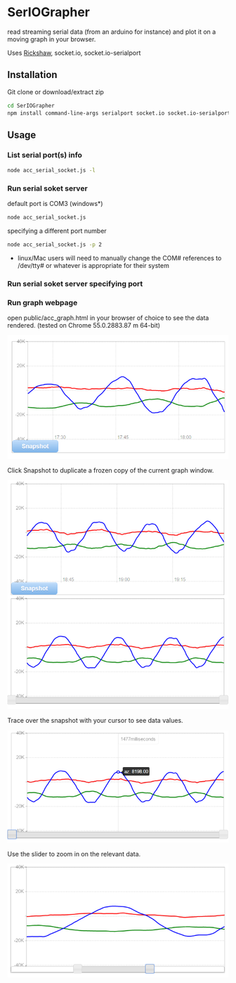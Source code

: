 # SerIOGrapher

read streaming serial data (from an arduino for instance) and plot it on a moving graph in your browser. 


Uses [Rickshaw](https://github.com/shutterstock/rickshaw), socket.io, socket.io-serialport


## Installation

Git clone or download/extract zip

```bash
cd SerIOGrapher
npm install command-line-args serialport socket.io socket.io-serialport
```

## Usage

### List serial port(s) info

```bash
node acc_serial_socket.js -l
```

### Run serial soket server

default port is COM3 (windows*)

```bash
node acc_serial_socket.js
```

specifying a different port number

```bash
node acc_serial_socket.js -p 2
```

* linux/Mac users will need to manually change the COM# references to /dev/tty# or whatever is appropriate for their system
### Run serial soket server specifying port


### Run graph webpage

open public/acc_graph.html in your browser of choice to see the data rendered. (tested on Chrome 55.0.2883.87 m 64-bit)

![graph](img/graph.png)

Click Snapshot to duplicate a frozen copy of the current graph window.

![graph](img/snapped.png)

Trace over the snapshot with your cursor to see data values.

![graph](img/trace.png)

Use the slider to zoom in on the relevant data.

![graph](img/zoom.png)